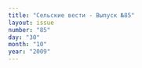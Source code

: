 ```yaml
---
title: "Сельские вести - Выпуск №85"
layout: issue
number: "85"
day: "30"
month: "10"
year: "2009"
---
```

